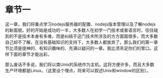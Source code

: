 # 章节一

这一章，我们将重点学习nodejs服务器的配置、nodejs版本管理以及了解nodejs的新面貌。好的开始是成功的一半，大多数人在初学一门技术或者语言时，往往碰到的不是技术本身有多难，而是纠结于这门技术所涉及的方方面面很多，而大多数自己却不了解，在没有基础知识的支持下，大多数人都放弃了。那么我们的第一章节比须是提神的、有知识趣味的、充满以疑问的一章。我比须吊足你们的胃口。这样下面的章节才能出彩。

那么废话不多说，我们将以类Unix的系统作为主机。这将方便许多，而且大多数生产环境都是Linux。（这里设个埋点，将来可以叙述Unix和window的区别）。

